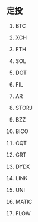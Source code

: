 
## 定投
1. BTC
2. XCH

3. ETH
4. SOL

5. DOT

6. FIL
7. AR
8. STORJ
4. BZZ

9. BICO

10. CQT
11. GRT

9. DYDX

10. LINK

13. UNI

14. MATIC

15. FLOW


